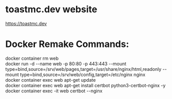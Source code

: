 # toastmc.dev website
https://toastmc.dev

# Docker Remake Commands:

docker container rm web    
docker run -d --name web -p 80:80 -p 443:443 --mount type=bind,source=/srv/web/pages,target=/usr/share/nginx/html,readonly --mount type=bind,source=/srv/web/config,target=/etc/nginx nginx    
docker container exec web apt-get update                                   
docker container exec web apt-get install certbot python3-certbot-nginx -y     
docker container exec -it web certbot --nginx         
